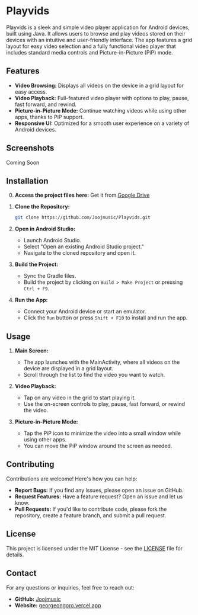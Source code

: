# Playvids

Playvids is a sleek and simple video player application for Android devices, built using Java. It allows users to browse and play videos stored on their devices with an intuitive and user-friendly interface. The app features a grid layout for easy video selection and a fully functional video player that includes standard media controls and Picture-in-Picture (PiP) mode.

## Features

- **Video Browsing:** Displays all videos on the device in a grid layout for easy access.
- **Video Playback:** Full-featured video player with options to play, pause, fast forward, and rewind.
- **Picture-in-Picture Mode:** Continue watching videos while using other apps, thanks to PiP support.
- **Responsive UI:** Optimized for a smooth user experience on a variety of Android devices.

## Screenshots

Coming Soon

## Installation

0. **Access the project files here:**
   Get it from [Google Drive](https://drive.google.com/drive/folders/1pOqyuX1DG1BqGPLtnj8PYxCHN_ifXe6B)

2. **Clone the Repository:**

    ```bash
    git clone https://github.com/Joojmusic/Playvids.git
    ```

3. **Open in Android Studio:**
    - Launch Android Studio.
    - Select "Open an existing Android Studio project."
    - Navigate to the cloned repository and open it.

4. **Build the Project:**
    - Sync the Gradle files.
    - Build the project by clicking on `Build > Make Project` or pressing `Ctrl + F9`.

5. **Run the App:**
    - Connect your Android device or start an emulator.
    - Click the `Run` button or press `Shift + F10` to install and run the app.

## Usage

1. **Main Screen:**
    - The app launches with the MainActivity, where all videos on the device are displayed in a grid layout.
    - Scroll through the list to find the video you want to watch.

2. **Video Playback:**
    - Tap on any video in the grid to start playing it.
    - Use the on-screen controls to play, pause, fast forward, or rewind the video.

3. **Picture-in-Picture Mode:**
    - Tap the PiP icon to minimize the video into a small window while using other apps.
    - You can move the PiP window around the screen as needed.

## Contributing

Contributions are welcome! Here's how you can help:

- **Report Bugs:** If you find any issues, please open an issue on GitHub.
- **Request Features:** Have a feature request? Open an issue and let us know.
- **Pull Requests:** If you'd like to contribute code, please fork the repository, create a feature branch, and submit a pull request.

## License

This project is licensed under the MIT License - see the [LICENSE](LICENSE) file for details.

## Contact

For any questions or inquiries, feel free to reach out:

- **GitHub:** [Joojmusic](https://github.com/Joojmusic)
- **Website:** [georgeongoro.vercel.app](https://georgeongoro.vercel.app)
